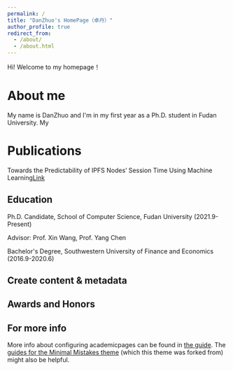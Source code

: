 ```yaml
---
permalink: /
title: "DanZhuo's HomePage（卓丹）"
author_profile: true
redirect_from: 
  - /about/
  - /about.html
---
```


Hi! Welcome to my homepage！

About me
======
My name is DanZhuo and I'm in my first year as a Ph.D. student in Fudan University. My 


Publications
======
Towards the Predictability of IPFS Nodes’ Session Time Using Machine Learning[Link](https://doi.org/10.1145/3603165.3607397)


Education
------
Ph.D. Candidate, School of Computer Science, Fudan University (2021.9-Present)

Advisor: Prof. Xin Wang, Prof. Yang Chen

Bachelor's Degree, Southwestern University of Finance and Economics (2016.9-2020.6)

Create content & metadata
------


Awards and Honors
------


For more info
------
More info about configuring academicpages can be found in [the guide](https://academicpages.github.io/markdown/). The [guides for the Minimal Mistakes theme](https://mmistakes.github.io/minimal-mistakes/docs/configuration/) (which this theme was forked from) might also be helpful.
